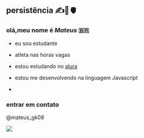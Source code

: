 ## persistência ✍️🧠🫀 
### olá,meu nome é _Mateus_ 🇧🇷

- eu sou estudante
- atleta nas horas vagas
- estou estudando no [alura](https://www.alura.com.br)
- estou me desenvolvendo na linguagem Javascript

-                                       
### entrar em contato
@mateus_gk08

![](https://media.tenor.com/A7NXd0k-opwAAAAi/troll-face.gif)
